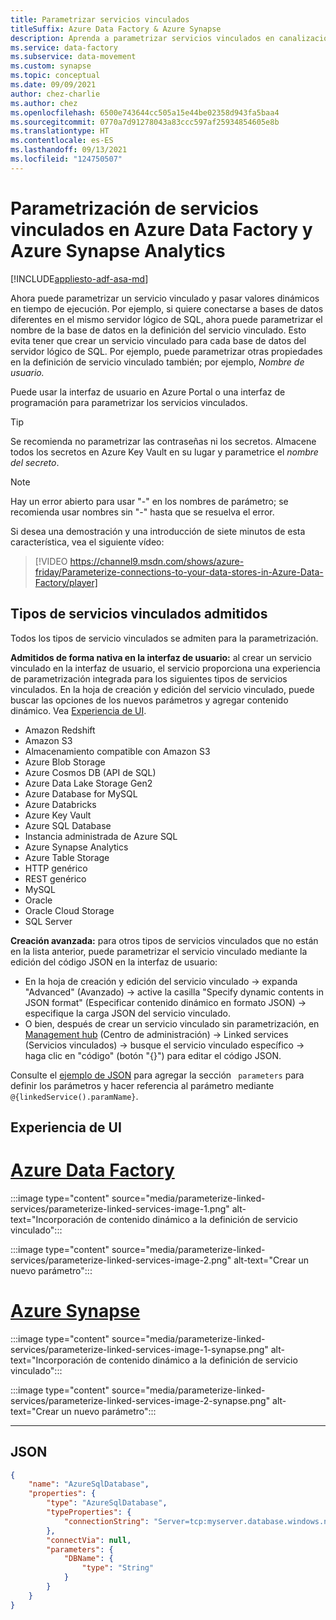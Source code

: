 ```yaml
---
title: Parametrizar servicios vinculados
titleSuffix: Azure Data Factory & Azure Synapse
description: Aprenda a parametrizar servicios vinculados en canalizaciones de Azure Data Factory y Azure Synapse Analytics, y pase valores dinámicos en tiempo de ejecución.
ms.service: data-factory
ms.subservice: data-movement
ms.custom: synapse
ms.topic: conceptual
ms.date: 09/09/2021
author: chez-charlie
ms.author: chez
ms.openlocfilehash: 6500e743644cc505a15e44be02358d943fa5baa4
ms.sourcegitcommit: 0770a7d91278043a83ccc597af25934854605e8b
ms.translationtype: HT
ms.contentlocale: es-ES
ms.lasthandoff: 09/13/2021
ms.locfileid: "124750507"
---
```

# <a name="parameterize-linked-services-in-azure-data-factory-and-azure-synapse-analytics"></a>Parametrización de servicios vinculados en Azure Data Factory y Azure Synapse Analytics

[!INCLUDE[appliesto-adf-asa-md](includes/appliesto-adf-asa-md.md)]

Ahora puede parametrizar un servicio vinculado y pasar valores dinámicos en tiempo de ejecución. Por ejemplo, si quiere conectarse a bases de datos diferentes en el mismo servidor lógico de SQL, ahora puede parametrizar el nombre de la base de datos en la definición del servicio vinculado. Esto evita tener que crear un servicio vinculado para cada base de datos del servidor lógico de SQL. Por ejemplo, puede parametrizar otras propiedades en la definición de servicio vinculado también; por ejemplo, *Nombre de usuario.*

Puede usar la interfaz de usuario en Azure Portal o una interfaz de programación para parametrizar los servicios vinculados.

> [!TIP]
> Se recomienda no parametrizar las contraseñas ni los secretos. Almacene todos los secretos en Azure Key Vault en su lugar y parametrice el *nombre del secreto*.

> [!Note]
> Hay un error abierto para usar "-" en los nombres de parámetro; se recomienda usar nombres sin "-" hasta que se resuelva el error.

Si desea una demostración y una introducción de siete minutos de esta característica, vea el siguiente vídeo:

> [!VIDEO https://channel9.msdn.com/shows/azure-friday/Parameterize-connections-to-your-data-stores-in-Azure-Data-Factory/player]

## <a name="supported-linked-service-types"></a>Tipos de servicios vinculados admitidos

Todos los tipos de servicio vinculados se admiten para la parametrización.

**Admitidos de forma nativa en la interfaz de usuario:** al crear un servicio vinculado en la interfaz de usuario, el servicio proporciona una experiencia de parametrización integrada para los siguientes tipos de servicios vinculados. En la hoja de creación y edición del servicio vinculado, puede buscar las opciones de los nuevos parámetros y agregar contenido dinámico. Vea [Experiencia de UI](#ui-experience).

- Amazon Redshift
- Amazon S3
- Almacenamiento compatible con Amazon S3
- Azure Blob Storage
- Azure Cosmos DB (API de SQL)
- Azure Data Lake Storage Gen2
- Azure Database for MySQL
- Azure Databricks
- Azure Key Vault
- Azure SQL Database
- Instancia administrada de Azure SQL
- Azure Synapse Analytics 
- Azure Table Storage
- HTTP genérico
- REST genérico
- MySQL
- Oracle
- Oracle Cloud Storage
- SQL Server

**Creación avanzada:** para otros tipos de servicios vinculados que no están en la lista anterior, puede parametrizar el servicio vinculado mediante la edición del código JSON en la interfaz de usuario:

- En la hoja de creación y edición del servicio vinculado -> expanda "Advanced" (Avanzado) -> active la casilla "Specify dynamic contents in JSON format" (Especificar contenido dinámico en formato JSON) -> especifique la carga JSON del servicio vinculado. 
- O bien, después de crear un servicio vinculado sin parametrización, en [Management hub](author-visually.md#management-hub) (Centro de administración) -> Linked services (Servicios vinculados) -> busque el servicio vinculado específico -> haga clic en "código" (botón "{}") para editar el código JSON. 

Consulte el [ejemplo de JSON](#json) para agregar la sección ` parameters` para definir los parámetros y hacer referencia al parámetro mediante ` @{linkedService().paramName} `.

## <a name="ui-experience"></a>Experiencia de UI

# <a name="azure-data-factory"></a>[Azure Data Factory](#tab/data-factory)

:::image type="content" source="media/parameterize-linked-services/parameterize-linked-services-image-1.png" alt-text="Incorporación de contenido dinámico a la definición de servicio vinculado":::

:::image type="content" source="media/parameterize-linked-services/parameterize-linked-services-image-2.png" alt-text="Crear un nuevo parámetro":::

# <a name="azure-synapse"></a>[Azure Synapse](#tab/synapse-analytics)

:::image type="content" source="media/parameterize-linked-services/parameterize-linked-services-image-1-synapse.png" alt-text="Incorporación de contenido dinámico a la definición de servicio vinculado":::

:::image type="content" source="media/parameterize-linked-services/parameterize-linked-services-image-2-synapse.png" alt-text="Crear un nuevo parámetro":::

---

## <a name="json"></a>JSON

```json
{
    "name": "AzureSqlDatabase",
    "properties": {
        "type": "AzureSqlDatabase",
        "typeProperties": {
            "connectionString": "Server=tcp:myserver.database.windows.net,1433;Database=@{linkedService().DBName};User ID=user;Password=fake;Trusted_Connection=False;Encrypt=True;Connection Timeout=30"
        },
        "connectVia": null,
        "parameters": {
            "DBName": {
                "type": "String"
            }
        }
    }
}
```
